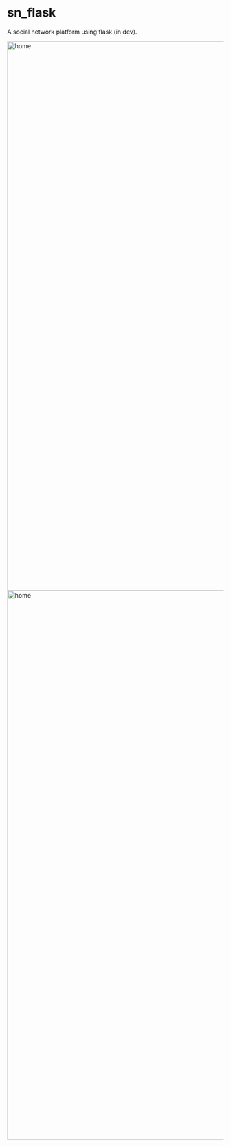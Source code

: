 # sn_flask
A social network platform using flask (in dev).

<img width="1275" alt="home" src="https://user-images.githubusercontent.com/35988536/43229901-56e576a8-9034-11e8-95d8-48b12b9c91e5.png">

<img width="1275" alt="home" src="https://user-images.githubusercontent.com/35988536/43229900-55438ac4-9034-11e8-9952-804ee704fdfc.png">
